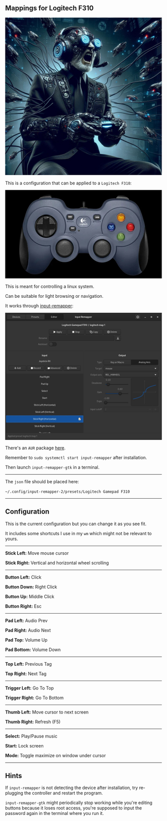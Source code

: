 ## Mappings for Logitech F310

![](image.jpg)

This is a configuration that can be applied to a `Logitech F310`:

![](controller.jpg)

This is meant for controlling a linux system.

Can be suitable for light browsing or navigation.

It works through [input-remapper](https://github.com/sezanzeb/input-remapper):

![](input_remapper.jpg)

There's an `AUR` package [here](https://aur.archlinux.org/packages/input-remapper-git).

Remember to `sudo systemctl start input-remapper` after installation.

Then launch `input-remapper-gtk` in a terminal.

---

The `json` file should be placed here:

 `~/.config/input-remapper-2/presets/Logitech Gamepad F310`

---

## Configuration

This is the current configuration but you can change it as you see fit.

It includes some shortcuts I use in my `wm` which might not be relevant to yours.

---

**Stick Left:** Move mouse cursor

**Stick Right:** Vertical and horizontal wheel scrolling

---

**Button Left:** Click

**Button Down:** Right Click

**Button Up:** Middle Click

**Button Right:** Esc

---

**Pad Left:** Audio Prev

**Pad Right:** Audio Next

**Pad Top:** Volume Up

**Pad Bottom:** Volume Down

---

**Top Left:** Previous Tag

**Top Right:** Next Tag

---

**Trigger Left:** Go To Top

**Trigger Right:** Go To Bottom

---

**Thumb Left:** Move cursor to next screen

**Thumb Right:** Refresh (F5)

---

**Select:** Play/Pause music

**Start:** Lock screen

**Mode:** Toggle maximize on window under cursor

---

## Hints

If `input-remapper` is not detecting the device after installation, try re-plugging the controller and restart the program.

`input-remapper-gtk` might periodically stop working while you're editing buttons because it loses root access, you're supposed to input the password again in the terminal where you run it.